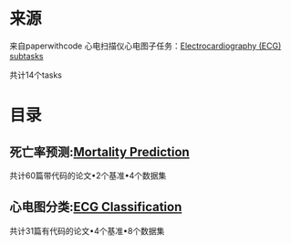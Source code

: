 # 来源
来自paperwithcode
心电扫描仪心电图子任务：[Electrocardiography (ECG) subtasks](https://paperswithcode.com/area/medical/electrocardiography-ecg)

共计14个tasks

# 目录

## 死亡率预测:[Mortality Prediction](https://paperswithcode.com/task/mortality-prediction)
共计60篇带代码的论文•2个基准•4个数据集

## 心电图分类:[ECG Classification](https://paperswithcode.com/task/ecg-classification)
共计31篇有代码的论文•4个基准•8个数据集


## 


